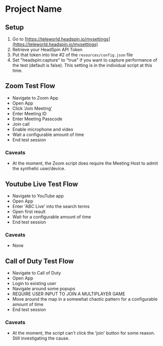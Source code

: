 
# Project Name

## Setup

1. Go to [https://teleworld.headspin.io/mysettings](https://teleworld.headspin.io/mysettings)
2. Retrieve your HeadSpin API Token
3. Put that token into line #2 of the `resources/config.json` file
4. Set "headspin:capture" to "true" if you want to capture performance of the test (default is false). This setting is in the individual script at this time.

## Zoom Test Flow

- Navigate to Zoom App
- Open App
- Click 'Join Meeting'
- Enter Meeting ID
- Enter Meeting Passcode
- Join call
- Enable microphone and video
- Wait a configurable amount of time
- End test session

### Caveats

- At the moment, the Zoom script does require the Meeting Host to admit the synthetic user/device.

## Youtube Live Test Flow

- Navigate to YouTube app
- Open App
- Enter 'ABC Live' into the search terms
- Open first result
- Wait for a configurable amount of time
- End test session

### Caveats

- None

## Call of Duty Test Flow

- Navigate to Call of Duty
- Open App
- Login to existing user
- Navigate around some popups
- REQUIRE USER INPUT TO JOIN A MULTIPLAYER GAME
- Move around the map in a somewhat chaotic pattern for a configurable amount of time
- End test session

### Caveats

- At the moment, the script can't click the 'join' button for some reason. Still investigating the cause.